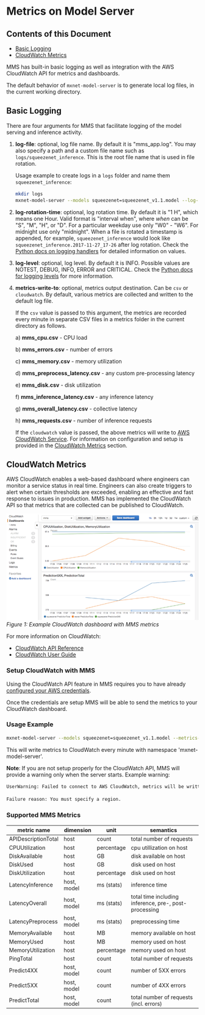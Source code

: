 # Metrics on Model Server

## Contents of this Document
* [Basic Logging](#basic-logging)
* [CloudWatch Metrics](#cloudwatch-metrics)

MMS has built-in basic logging as well as integration with the AWS CloudWatch API for metrics and dashboards.

The default behavior of `mxnet-model-server` is to generate local log files, in the current working directory.

## Basic Logging
There are four arguments for MMS that facilitate logging of the model serving and inference activity.

1. **log-file**: optional, log file name. By default it is "mms_app.log". You may also specify a path and a custom file name such as `logs/squeezenet_inference`. This is the root file name that is used in file rotation.

    Usage example to create logs in a `logs` folder and name them `squeezenet_inference`:

    ```bash
    mkdir logs
    mxnet-model-server --models squeezenet=squeezenet_v1.1.model --log-file=logs/squeezenet_inference
    ```

1. **log-rotation-time**: optional, log rotation time. By default it is "1 H", which means one Hour. Valid format is "interval when", where _when_ can be "S", "M", "H", or "D". For a particular weekday use only "W0" - "W6". For midnight use only "midnight". When a file is rotated a timestamp is appended, for example, `squeezenet_inference` would look like `squeezenet_inference.2017-11-27_17-26` after log rotation. Check the [Python docs on logging handlers](https://docs.python.org/2/library/logging.handlers.html#logging.handlers.TimedRotatingFileHandler) for detailed information on values.

1. **log-level**: optional, log level. By default it is INFO. Possible values are NOTEST, DEBUG, INFO, ERROR and CRITICAL. Check the [Python docs for logging levels](https://docs.python.org/2/library/logging.html#logging-levels) for more information.

1. **metrics-write-to**: optional, metrics output destination. Can be `csv` or `cloudwatch`. By default, various metrics are collected and written to the default log file.

    If the `csv` value is passed to this argument, the metrics are recorded every minute in separate CSV files in a metrics folder in the current directory as follows.

    a) **mms_cpu.csv** - CPU load

    b) **mms_errors.csv** - number of errors

    c) **mms_memory.csv** - memory utilization

    d) **mms_preprocess_latency.csv** - any custom pre-processing latency

    e) **mms_disk.csv** - disk utilization

    f) **mms_inference_latency.csv** - any inference latency

    g) **mms_overall_latency.csv** - collective latency

    h) **mms_requests.csv** - number of inference requests

    If the `cloudwatch` value is passed, the above metrics will write to [AWS CloudWatch Service](https://aws.amazon.com/cloudwatch/). For information on configuration and setup is provided in the [CloudWatch Metrics](#cloudwatch-metrics) section.


## CloudWatch Metrics

AWS CloudWatch enables a web-based dashboard where engineers can monitor a service status in real time. Engineers can also create triggers to alert when certain thresholds are exceeded, enabling an effective and fast response to issues in production. MMS has implemented the CloudWatch API so that metrics that are collected can be published to CloudWatch.

![cloudwatch dashboard](images/cw_dash_800.png)
*Figure 1: Example CloudWatch dashboard with MMS metrics*

For more information on CloudWatch:
* [CloudWatch API Reference](http://docs.aws.amazon.com/AmazonCloudWatch/latest/APIReference/)
* [CloudWatch User Guide](http://docs.aws.amazon.com/AmazonCloudWatch/latest/monitoring/)

### Setup CloudWatch with MMS

Using the CloudWatch API feature in MMS requires you to have already [configured your AWS credentials](https://docs.aws.amazon.com/cli/latest/userguide/cli-config-files.html).

Once the credentials are setup MMS will be able to send the metrics to your CloudWatch dashboard.

### Usage Example

```bash
mxnet-model-server --models squeezenet=squeezenet_v1.1.model --metrics-write-to=cloudwatch
```

This will write metrics to CloudWatch every minute with namespace 'mxnet-model-server'.

**Note**: If you are not setup properly for the CloudWatch API, MMS will provide a warning only when the server starts. Example warning:

```bash
UserWarning: Failed to connect to AWS CloudWatch, metrics will be written to log.

Failure reason: You must specify a region.
```

### Supported MMS Metrics
|	metric name	|	dimension	|	unit	|	semantics	|
|---|---|---|---|
|	APIDescriptionTotal	|	host	|	count	|	total number of requests	|
|	CPUUtilization	|	host	|	percentage	|	cpu utillization on host	|
|	DiskAvailable	|	host	|	GB	|	disk available on host	|
|	DiskUsed	|	host	|	GB	|	disk used on host	|
|	DiskUtilization	|	host	|	percentage	|	disk used on host	|
|	LatencyInference	|	host, model	|	ms (stats)	|	inference time	|
|	LatencyOverall	|	host, model	|	ms (stats)	|	total time including inference, pre-, post-processing	|
|	LatencyPreprocess	|	host, model	|	ms (stats)	|	preprocessing time	|
|	MemoryAvailable	|	host	|	MB	|	memory available on host	|
|	MemoryUsed	|	host	|	MB	|	memory used on host	|
|	MemoryUtilization	|	host	|	percentage	|	memory used on host	|
|	PingTotal	|	host	|	count	|	total number of requests	|
|	Predict4XX	|	host, model	|	count	|	number of 5XX errors	|
|	Predict5XX	|	host, model	|	count	|	number of 4XX errors	|
|	PredictTotal	|	host, model	|	count	|	total number of requests (incl. errors)	|
